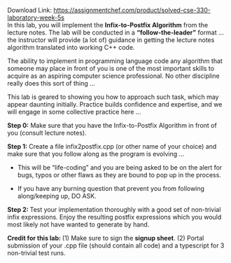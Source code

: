 Download Link: https://assignmentchef.com/product/solved-cse-330-laboratory-week-5s
<br>
In this lab, you will implement the <strong>Infix-to-Postfix Algorithm</strong> from the lecture notes. The lab will be conducted in a <strong>“follow-the-leader”</strong> format … the instructor will provide (a lot of) guidance in getting the lecture notes algorithm translated into working C++ code.




The ability to implement in programming language code any algorithm that someone may place in front of you is one of the most important skills to acquire as an aspiring computer science professional. No other discipline really does this sort of thing …




This lab is geared to showing you how to approach such task, which may appear daunting initially. Practice builds confidence and expertise, and we will engage in some collective practice here …




<strong>Step 0:</strong> Make sure that you have the Infix-to-Postfix Algorithm in front of you (consult lecture notes).




<strong>Step 1:</strong> Create a file infix2postfix.cpp (or other name of your choice) and make sure that you follow along as the program is evolving …




<ul>

 <li>This will be “life-coding” and you are being asked to be on the alert for bugs, typos or other flaws as they are bound to pop up in the process.</li>

</ul>




<ul>

 <li>If you have any burning question that prevent you from following along/keeping up, DO ASK.</li>

</ul>




<strong>Step 2: </strong>Test your implementation thoroughly with a good set of non-trivial infix expressions. Enjoy the resulting postfix expressions which you would most likely not have wanted to generate by hand.




<strong>Credit for this lab: </strong>(1) Make sure to sign the <strong>signup sheet</strong>. (2) Portal submission of your .cpp file (should contain all code) and a typescript for 3 non-trivial test runs.





